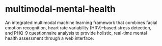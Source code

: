 # multimodal-mental-health
An integrated multimodal machine learning framework that combines facial emotion recognition, heart rate variability (HRV)–based stress detection, and PHQ-9 questionnaire analysis to provide holistic, real-time mental health assessment through a web interface.
